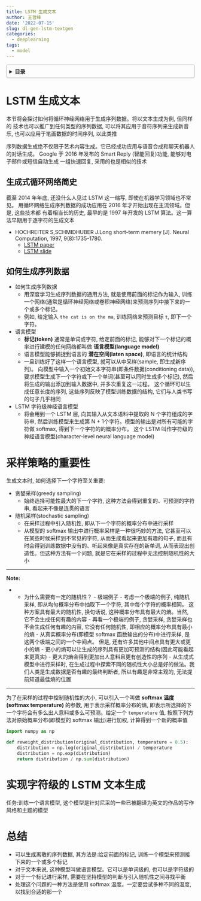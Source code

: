 ```yaml
---
title: LSTM 生成文本
author: 王哲峰
date: '2022-07-15'
slug: dl-gen-lstm-textgen
categories:
  - deeplearning
tags:
  - model
---
```


<style>
details {
    border: 1px solid #aaa;
    border-radius: 4px;
    padding: .5em .5em 0;
}
summary {
    font-weight: bold;
    margin: -.5em -.5em 0;
    padding: .5em;
}
details[open] {
    padding: .5em;
}
details[open] summary {
    border-bottom: 1px solid #aaa;
    margin-bottom: .5em;
}
</style>

<details><summary>目录</summary><p>

- [LSTM 生成文本](#lstm-生成文本)
  - [生成式循环网络简史](#生成式循环网络简史)
  - [如何生成序列数据](#如何生成序列数据)
- [采样策略的重要性](#采样策略的重要性)
- [实现字符级的 LSTM 文本生成](#实现字符级的-lstm-文本生成)
- [总结](#总结)
</p></details><p></p>

# LSTM 生成文本

本节将会探讨如何将循环神经网络用于生成序列数据。将以文本生成为例, 但同样的
技术也可以推广到任何类型的序列数据, 可以将其应用于音符序列来生成新音乐, 
也可以应用于笔画数据的时间序列, 以此类推

序列数据生成绝不仅限于艺术内容生成。它已经成功应用与语音合成和聊天机器人的对话生成。
Google 于 2016 年发布的 Smart Reply (智能回复)功能, 能够对电子邮件或短信自动生成
一组快速回复, 采用的也是相似的技术

## 生成式循环网络简史

截至 2014 年年底, 还没什么人见过 LSTM 这一缩写, 即使在机器学习领域也不常见。
用循环网络生成序列数据的成功应用在 2016 年才开始出现在主流领域。但是, 这些技术都
有着相当长的历史, 最早的是 1997 年开发的 LSTM 算法。这一算法早期用于逐字符的生成文本

- HOCHREITER S,SCHMIDHUBER J.Long short-term memery [J]. Neural Computation, 1997, 9(8):1735-1780.
   - [LSTM paper](https://www.bioinf.jku.at/publications/older/2604.pdf) 
   - [LSTM slide](http://people.idsia.ch/~juergen/lstm2003tutorial.pdf) 


## 如何生成序列数据

- 如何生成序列数据
   - 用深度学习生成序列数据的通用方法, 就是使用前面的标记作为输入, 
     训练一个网络(通常是循环神经网络或卷积神经网络)来预测序列中接下来的一个或多个标记。
   - 例如, 给定输入 `the cat is on the ma`, 训练网络来预测目标 `t`, 即下一个字符。
- 语言模型 
   - **标记(token)** 通常是单词或字符, 给定前面的标记, 
     能够对下一个标记的概率进行建模的任何网络都叫做 **语言模型(language model)**
   - 语言模型能够捕捉到语言的 **潜在空间(laten space)**, 即语言的统计结构
   - 一旦训练好了这样一个语言模型, 就可以从中采样(sample, 即生成新序列)。
     向模型中输入一个初始文本字符串(即条件数据(conditioning data)), 
     要求模型生成下一个字符或下一个单词(甚至可以同时生成多个标记), 
     然后将生成的输出添加到输入数据中, 并多次重复这一过程。
     这个循环可以生成任意长度的序列, 这些序列反映了模型训练数据的结构, 
     它们与人类书写的句子几乎相同
- LSTM 字符级神经语言模型   
   - 将会用到一个 LSTM 层, 向其输入从文本语料中提取的 N 个字符组成的字符串, 
     然后训练模型来生成第 N + 1个字符。模型的输出是对所有可能的字符做 softmax, 
     得到下一个字符的的概率分布。
     这个 LSTM 叫作字符级的神经语言模型(character-level neural language model)

# 采样策略的重要性

生成文本时, 如何选择下一个字符至关重要:

- 贪婪采样(greedy sampling)
    - 始终选择可能性最大的下一个字符, 这种方法会得到重复的、可预测的字符串, 看起来不像是连贯的语言
- 随机采样(stochastic sampling)
    - 在采样过程中引入随机性, 即从下一个字符的概率分布中进行采样
    - 从模型的 softmax 输出中进行概率采样是一种很巧妙的方法, 它甚至可以在某些时候采样到不常见的字符, 
      从而生成看起来更加有趣的句子, 而且有时会得到训练数据中没有的、听起来像是真实存在的新单词, 
      从而表现出创造性。但这种方法有一个问题, 就是它在采样的过程中无法控制随机性的大小

***
**Note:**

* - 为什么需要有一定的随机性？
        - 极端例子
            - 考虑一个极端的例子, 纯随机采样, 即从均匀概率分布中抽取下一个字符, 其中每个字符的概率相同。
               这种方案具有最大的随机性, 换句话说, 这种概率分布具有最大的熵。当然, 它不会生成任何有趣的内容
            - 再看一个极端的例子, 贪婪采样, 贪婪采样也不会生成任何有趣的内容, 它没有任何随机性, 
               即相应的概率分布具有最小的熵
        - 从真实概率分布(即模型 softmax 函数输出的分布)中进行采样, 是这两个极端之间的一个中间点。
          但是, 还有许多其他中间点具有更大或更小的熵
            - 更小的熵可以让生成的序列具有更加可预测的结构(因此可能看起来更真实)
            - 更大的熵会得到更加出人意料且更有创造性的序列
        - 从生成式模型中进行采样时, 在生成过程中探索不同的随机性大小总是好的做法。我们人类是生成数据是否有趣的最终判断者, 
          所以有趣是非常主观的, 无法提前知道最佳熵的位置
***

为了在采样的过程中控制随机性的大小, 可以引入一个叫做 **softmax 温度(softmax temperature)** 的参数, 
用于表示采样概率分布的熵, 即表示所选择的下一个字符会有多么出人意料或多么可预测。给定一个 `temperature` 值, 
按照下列方法对原始概率分布(即模型的 softmax 输出)进行加权, 计算得到一个新的概率值

```python
import numpy as np

def reweight_distribution(original_distribution, temperature = 0.5):
    distribution = np.log(original_distribution) / temperature
    distribution = np.exp(distribution)
    return distribution / np.sum(distribution)
```

# 实现字符级的 LSTM 文本生成

任务:训练一个语言模型, 这个模型是针对尼采的一些已被翻译为英文的作品的写作风格和主题的模型

# 总结

- 可以生成离散的序列数据, 其方法是:给定前面的标记, 训练一个模型来预测接下来的一个或多个标记
- 对于文本来说, 这种模型叫做语言模型。它可以是单词级的, 也可以是字符级的
- 对于一个标记进行采样, 需要在坚持模型的判断与引入随机性之间寻找平衡
- 处理这个问题的一种方法是使用 softmax 温度。一定要尝试多种不同的温度, 以找到合适的那一个

